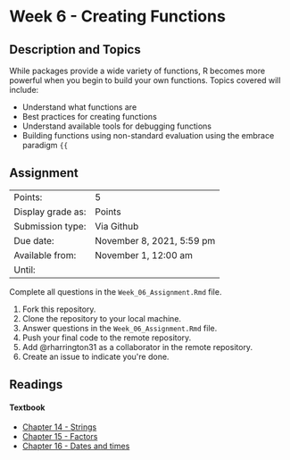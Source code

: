 # Week 6 - Creating Functions

## Description and Topics

While packages provide a wide variety of functions, R becomes more powerful when you begin to build your own functions. Topics covered will include:

-   Understand what functions are
-   Best practices for creating functions
-   Understand available tools for debugging functions
-   Building functions using non-standard evaluation using the embrace paradigm `{{`

## Assignment

|                   |                           |
|-------------------|---------------------------|
| Points:           | 5                         |
| Display grade as: | Points                    |
| Submission type:  | Via Github                |
| Due date:         | November 8, 2021, 5:59 pm |
| Available from:   | November 1, 12:00 am      |
| Until:            |                           |

Complete all questions in the `Week_06_Assignment.Rmd` file.

1.  Fork this repository.
2.  Clone the repository to your local machine.
3.  Answer questions in the `Week_06_Assignment.Rmd` file.
4.  Push your final code to the remote repository.
5.  Add \@rharrington31 as a collaborator in the remote repository.
6.  Create an issue to indicate you're done.

## Readings

#### Textbook

-   [Chapter 14 - Strings](https://r4ds.had.co.nz/strings.html)
-   [Chapter 15 - Factors](https://r4ds.had.co.nz/factors.html)
-   [Chapter 16 - Dates and times](https://r4ds.had.co.nz/dates-and-times.html)
